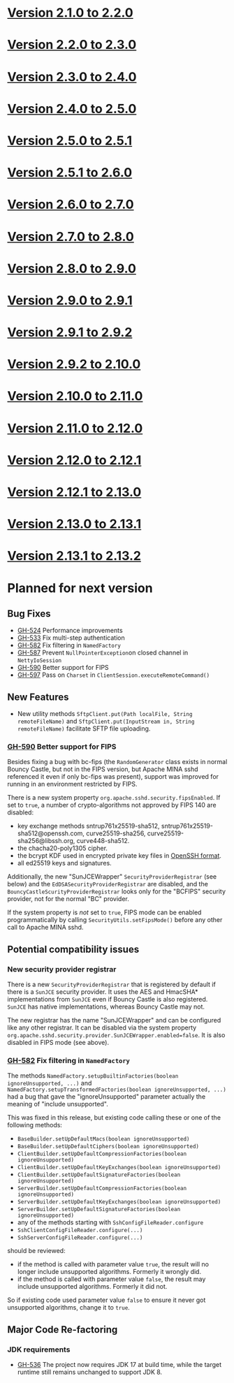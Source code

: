# [Version 2.1.0 to 2.2.0](./docs/changes/2.2.0.md)

# [Version 2.2.0 to 2.3.0](./docs/changes/2.3.0.md)

# [Version 2.3.0 to 2.4.0](./docs/changes/2.4.0.md)

# [Version 2.4.0 to 2.5.0](./docs/changes/2.5.0.md)

# [Version 2.5.0 to 2.5.1](./docs/changes/2.5.1.md)

# [Version 2.5.1 to 2.6.0](./docs/changes/2.6.0.md)

# [Version 2.6.0 to 2.7.0](./docs/changes/2.7.0.md)

# [Version 2.7.0 to 2.8.0](./docs/changes/2.8.0.md)

# [Version 2.8.0 to 2.9.0](./docs/changes/2.9.0.md)

# [Version 2.9.0 to 2.9.1](./docs/changes/2.9.1.md)

# [Version 2.9.1 to 2.9.2](./docs/changes/2.9.2.md)

# [Version 2.9.2 to 2.10.0](./docs/changes/2.10.0.md)

# [Version 2.10.0 to 2.11.0](./docs/changes/2.11.0.md)

# [Version 2.11.0 to 2.12.0](./docs/changes/2.12.0.md)

# [Version 2.12.0 to 2.12.1](./docs/changes/2.12.1.md)

# [Version 2.12.1 to 2.13.0](./docs/changes/2.13.0.md)

# [Version 2.13.0 to 2.13.1](./docs/changes/2.13.1.md)

# [Version 2.13.1 to 2.13.2](./docs/changes/2.13.2.md)

# Planned for next version

## Bug Fixes

* [GH-524](https://github.com/apache/mina-sshd/issues/524) Performance improvements
* [GH-533](https://github.com/apache/mina-sshd/issues/533) Fix multi-step authentication
* [GH-582](https://github.com/apache/mina-sshd/issues/582) Fix filtering in `NamedFactory`
* [GH-587](https://github.com/apache/mina-sshd/issues/587) Prevent `NullPointerException`on closed channel in `NettyIoSession`
* [GH-590](https://github.com/apache/mina-sshd/issues/590) Better support for FIPS
* [GH-597](https://github.com/apache/mina-sshd/issues/597) Pass on `Charset` in `ClientSession.executeRemoteCommand()`

## New Features

* New utility methods `SftpClient.put(Path localFile, String remoteFileName)` and
`SftpClient.put(InputStream in, String remoteFileName)` facilitate SFTP file uploading.

### [GH-590](https://github.com/apache/mina-sshd/issues/590) Better support for FIPS

Besides fixing a bug with bc-fips (the `RandomGenerator` class exists in normal Bouncy Castle,
but not in the FIPS version, but Apache MINA sshd referenced it even if only bc-fips was present), 
support was improved for running in an environment restricted by FIPS.

There is a new system property `org.apache.sshd.security.fipsEnabled`. If set to `true`, a number
of crypto-algorithms not approved by FIPS 140 are disabled:

* key exchange methods sntrup761x25519-sha512, sntrup761x25519-sha512<!-- -->@openssh.com, curve25519-sha256, curve25519-sha256<!-- -->@libssh.org, curve448-sha512.
* the chacha20-poly1305 cipher.
* the bcrypt KDF used in encrypted private key files in [OpenSSH format](https://github.com/openssh/openssh-portable/blob/master/PROTOCOL.key).
* all ed25519 keys and signatures.

Additionally, the new "SunJCEWrapper" `SecurityProviderRegistrar` (see below) and the
`EdDSASecurityProviderRegistrar` are disabled, and the `BouncyCastleScurityProviderRegistrar`
looks only for the "BCFIPS" security provider, not for the normal "BC" provider.

If the system property is _not_ set to `true`, FIPS mode can be enabled programmatically
by calling `SecurityUtils.setFipsMode()` before any other call to Apache MINA sshd.

## Potential compatibility issues

### New security provider registrar
There is a new `SecurityProviderRegistrar` that is registered by default
if there is a `SunJCE` security provider. It uses the AES and
HmacSHA* implementations from `SunJCE` even if Bouncy Castle is also
registered. `SunJCE` has native implementations, whereas Bouncy Castle
may not.

The new registrar has the name "SunJCEWrapper" and can be configured
like any other registrar. It can be disabled via the system property
`org.apache.sshd.security.provider.SunJCEWrapper.enabled=false`. It is also
disabled in FIPS mode (see above).

### [GH-582](https://github.com/apache/mina-sshd/issues/582) Fix filtering in `NamedFactory`

The methods `NamedFactory.setupBuiltinFactories(boolean ignoreUnsupported, ...)` and
`NamedFactory.setupTransformedFactories(boolean ignoreUnsupported, ...)` had a bug that
gave the "ignoreUnsupported" parameter actually the meaning of "include unsupported".

This was fixed in this release, but existing code calling these or one of the following methods:

* `BaseBuilder.setUpDefaultMacs(boolean ignoreUnsupported)`
* `BaseBuilder.setUpDefaultCiphers(boolean ignoreUnsupported)`
* `ClientBuilder.setUpDefaultCompressionFactories(boolean ignoreUnsupported)`
* `ClientBuilder.setUpDefaultKeyExchanges(boolean ignoreUnsupported)`
* `ClientBuilder.setUpDefaultSignatureFactories(boolean ignoreUnsupported)`
* `ServerBuilder.setUpDefaultCompressionFactories(boolean ignoreUnsupported)`
* `ServerBuilder.setUpDefaultKeyExchanges(boolean ignoreUnsupported)`
* `ServerBuilder.setUpDefaultSignatureFactories(boolean ignoreUnsupported)`
* any of the methods starting with `SshConfigFileReader.configure`
* `SshClientConfigFileReader.configure(...)`
* `SshServerConfigFileReader.configure(...)`

should be reviewed:

* if the method is called with parameter value `true`, the result will no longer include unsupported algorithms. Formerly it wrongly did.
* if the method is called with parameter value `false`, the result may include unsupported algorithms. Formerly it did not.

So if existing code used parameter value `false` to ensure it never got unsupported algorithms, change it to `true`.

## Major Code Re-factoring

### JDK requirements

* [GH-536](https://github.com/apache/mina-sshd/issues/536) The project now requires
JDK 17 at build time, while the target runtime still remains unchanged to support JDK 8.
